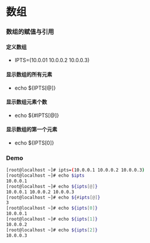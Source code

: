 # 数组

### 数组的赋值与引用

#### 定义数组

* IPTS=(10.0.01 10.0.0.2 10.0.0.3)

#### 显示数组的所有元素

* echo ${IPTS\[@]}

#### 显示数组元素个数

* echo ${#IPTS\[@]}

#### 显示数组的第一个元素

* echo ${IPTS\[0]}

### Demo

```bash
[root@localhost ~]# ipts=(10.0.0.1 10.0.0.2 10.0.0.3)
[root@localhost ~]# echo $ipts
10.0.0.1
[root@localhost ~]# echo ${ipts[@]}
10.0.0.1 10.0.0.2 10.0.0.3
[root@localhost ~]# echo ${#ipts[@]}
3
[root@localhost ~]# echo ${ipts[0]}
10.0.0.1
[root@localhost ~]# echo ${ipts[1]}
10.0.0.2
[root@localhost ~]# echo ${ipts[2]}
10.0.0.3
```
